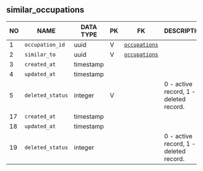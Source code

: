 similar_occupations
----------------------------


NO | NAME | DATA TYPE | PK | FK | DESCRIPTION  | COMMENTS          
---|------|-----------|----|----|--------------|----------
1|`occupation_id` | uuid | V | [`occupations`](occupations.md) | 
2|`similar_to` | uuid | V | [`occupations`](occupations.md) | 
3|`created_at` | timestamp |  |  | 
4|`updated_at` | timestamp |  |  | 
5|`deleted_status` | integer | V |  | 0 - active record, 1 - deleted record.
17|`created_at` | timestamp |  |  | 
18|`updated_at` | timestamp |  |  | 
19|`deleted_status` | integer |  |  | 0 - active record, 1 - deleted record.
